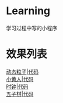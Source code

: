 # Learning
学习过程中写的小程序
# 效果列表
[动态粒子](http://xuyfhenxiao.github.io/Learning/wuguize/index.html)|[代码](https://github.com/xuyfhenxiao/Learning/tree/gh-pages/wuguize)<br>
[小黄人](http://xuyfhenxiao.github.io/Learning/xiaohuangren/index.html)|[代码](https://github.com/xuyfhenxiao/Learning/tree/gh-pages/xiaohuangren)<br>
[时钟](http://xuyfhenxiao.github.io/Learning/clock/index.html)|[代码](https://github.com/xuyfhenxiao/Learning/tree/gh-pages/clock)<br>
[五子棋](http://xuyfhenxiao.github.io/Learning/Gobang/UI/index.html)|[代码](https://github.com/xuyfhenxiao/Learning/tree/gh-pages/Gobang/UI)<br>
